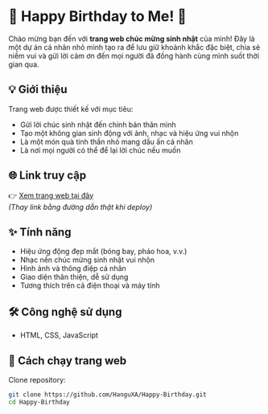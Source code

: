 # 🎉 Happy Birthday to Me! 🎂

Chào mừng bạn đến với **trang web chúc mừng sinh nhật** của mình! Đây là một dự án cá nhân nhỏ mình tạo ra để lưu giữ khoảnh khắc đặc biệt, chia sẻ niềm vui và gửi lời cảm ơn đến mọi người đã đồng hành cùng mình suốt thời gian qua.

## 💡 Giới thiệu

Trang web được thiết kế với mục tiêu:
- Gửi lời chúc sinh nhật đến chính bản thân mình
- Tạo một không gian sinh động với ảnh, nhạc và hiệu ứng vui nhộn
- Là một món quà tinh thần nhỏ mang dấu ấn cá nhân
- Là nơi mọi người có thể để lại lời chúc nếu muốn

## 🌐 Link truy cập

👉 [Xem trang web tại đây](https://your-birthday-site-link.com)  
*(Thay link bằng đường dẫn thật khi deploy)*

## ✨ Tính năng

- Hiệu ứng động đẹp mắt (bóng bay, pháo hoa, v.v.)
- Nhạc nền chúc mừng sinh nhật vui nhộn
- Hình ảnh và thông điệp cá nhân
- Giao diện thân thiện, dễ sử dụng
- Tương thích trên cả điện thoại và máy tính

## 🛠️ Công nghệ sử dụng

- HTML, CSS, JavaScript

## 🚀 Cách chạy trang web

Clone repository:

```bash
git clone https://github.com/HanguXA/Happy-Birthday.git
cd Happy-Birthday
